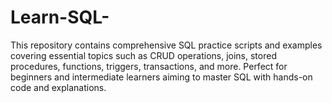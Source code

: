 # Learn-SQL-
This repository contains comprehensive SQL practice scripts and examples covering essential topics such as CRUD operations, joins, stored procedures, functions, triggers, transactions, and more. Perfect for beginners and intermediate learners aiming to master SQL with hands-on code and explanations.
